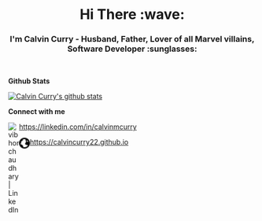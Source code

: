 <h1 align="center">Hi There :wave:</h1>

<h3 align="center">I'm Calvin Curry - Husband, Father, Lover of all Marvel villains, Software Developer :sunglasses:</h3>
<br>

**Github Stats**

[![Calvin Curry's github stats](https://github-readme-stats.vercel.app/api?username=calvincurry22&count_private=true&hide=stars,issues,contribs&show_icons=true&theme=blue-green)](https://github.com/anuraghazra/github-readme-stats)

**Connect with me**

[<img align="left" alt="vibhorchaudhary | LinkedIn" width="22px" src="https://cdn.jsdelivr.net/npm/simple-icons@v3/icons/linkedin.svg" />][linkedin]  <a href="https://linkedin.com/in/calvinmcurry">https://linkedin.com/in/calvinmcurry</a>
                                                                                                                                                                                                                                                                      
[<img align="left" alt="vibhorchaudhary | XDA Developers" width="22px" src="https://raw.githubusercontent.com/iconic/open-iconic/master/svg/globe.svg" />][website]
<a href="https://calvincurry22.github.io">https://calvincurry22.github.io</a>


[website]: https://calvincurry22.github.io
[linkedin]: https://linkedin.com/in/calvinmcurry
<!--
**calvincurry22/calvincurry22** is a ✨ _special_ ✨ repository because its `README.md` (this file) appears on your GitHub profile.

Here are some ideas to get you started:

- 🔭 I’m currently working on ...
- 🌱 I’m currently learning ...
- 👯 I’m looking to collaborate on ...
- 🤔 I’m looking for help with ...
- 💬 Ask me about ...
- 📫 How to reach me: ...
- 😄 Pronouns: ...
- ⚡ Fun fact: ...
github stats tracker markdown below:
[![Contribution Stats](https://github-contribution-stats.vercel.app/api/?username=calvincurry22)](https://github.com/LordDashMe/github-contribution-stats/)

[![Calvin Curry's github stats](https://github-readme-stats.vercel.app/api?username=calvincurry22&count_private=true&hide=stars&show_icons=true&theme=radical)](https://github.com/anuraghazra/github-readme-stats)

-->
